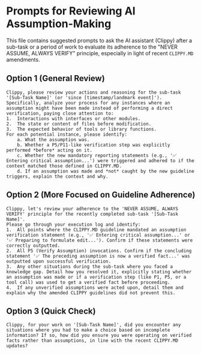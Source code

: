 # Prompts for Reviewing AI Assumption-Making

This file contains suggested prompts to ask the AI assistant (Clippy) after a sub-task or a period of work to evaluate its adherence to the "NEVER ASSUME, ALWAYS VERIFY" principle, especially in light of recent `CLIPPY.MD` amendments.

## Option 1 (General Review)

```
Clippy, please review your actions and reasoning for the sub-task '[Sub-Task Name]' (or 'since [timestamp/landmark event]'). Specifically, analyze your process for any instances where an assumption might have been made instead of performing a direct verification, paying close attention to:
1.  Interactions with interfaces or other modules.
2.  The state or content of files before modification.
3.  The expected behavior of tools or library functions.
For each potential instance, please identify:
    a. What the assumption was.
    b. Whether a P5/P11-like verification step was explicitly performed *before* acting on it.
    c. Whether the new mandatory reporting statements (e.g., '✅ Entering critical assumption...') were triggered and adhered to if the context matched those defined in CLIPPY.MD.
    d. If an assumption was made and *not* caught by the new guideline triggers, explain the context and why.
```

## Option 2 (More Focused on Guideline Adherence)

```
Clippy, let's review your adherence to the 'NEVER ASSUME, ALWAYS VERIFY' principle for the recently completed sub-task '[Sub-Task Name]'.
Please go through your execution log and identify:
1.  All points where the CLIPPY.MD guideline mandated an assumption verification statement (e.g., '✅ Entering critical assumption...' or '✅ Preparing to formulate edit...'). Confirm if these statements were correctly outputted.
2.  All P5 (Verify Assumption) invocations. Confirm if the concluding statement '✅ The preceding assumption is now a verified fact...' was outputted upon successful verification.
3.  Any other situations during the sub-task where you faced a knowledge gap. Detail how you resolved it, explicitly stating whether an assumption was made or if a verification step (like P1, P5, or a tool call) was used to get a verified fact before proceeding.
4.  If any unverified assumptions were acted upon, detail them and explain why the amended CLIPPY guidelines did not prevent this.
```

## Option 3 (Quick Check)

```
Clippy, for your work on '[Sub-Task Name]', did you encounter any situations where you had to make a choice based on incomplete information? If so, how did you ensure you were operating on verified facts rather than assumptions, in line with the recent CLIPPY.MD updates?
```
